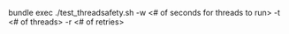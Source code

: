 bundle exec ./test_threadsafety.sh -w <# of seconds for threads to run> -t <# of threads> -r <# of retries> <script to run in each thread>
